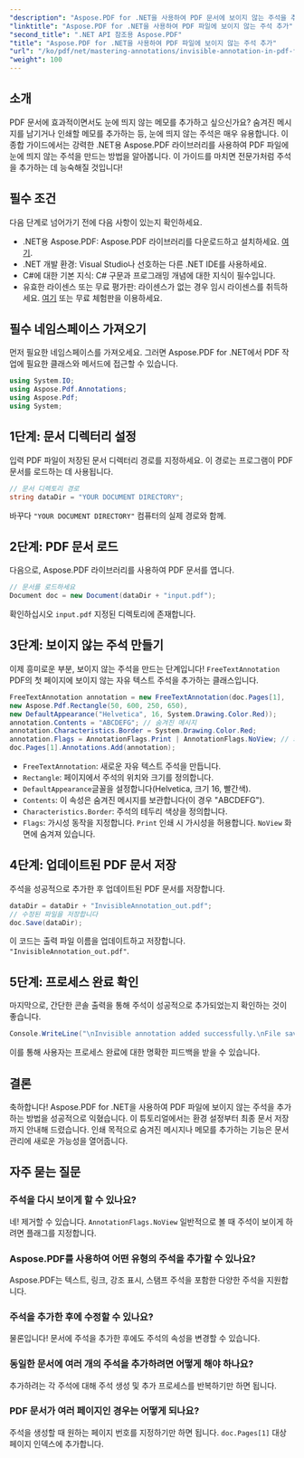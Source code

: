```yaml
---
"description": "Aspose.PDF for .NET을 사용하여 PDF 문서에 보이지 않는 주석을 추가하는 방법을 알아보세요. 이 포괄적인 튜토리얼은 PDF 문서에 효과적이면서도 눈에 띄지 않는 주석을 만드는 과정을 안내합니다."
"linktitle": "Aspose.PDF for .NET을 사용하여 PDF 파일에 보이지 않는 주석 추가"
"second_title": ".NET API 참조용 Aspose.PDF"
"title": "Aspose.PDF for .NET을 사용하여 PDF 파일에 보이지 않는 주석 추가"
"url": "/ko/pdf/net/mastering-annotations/invisible-annotation-in-pdf-file/"
"weight": 100
---
```


## 소개

PDF 문서에 효과적이면서도 눈에 띄지 않는 메모를 추가하고 싶으신가요? 숨겨진 메시지를 남기거나 인쇄할 메모를 추가하는 등, 눈에 띄지 않는 주석은 매우 유용합니다. 이 종합 가이드에서는 강력한 .NET용 Aspose.PDF 라이브러리를 사용하여 PDF 파일에 눈에 띄지 않는 주석을 만드는 방법을 알아봅니다. 이 가이드를 마치면 전문가처럼 주석을 추가하는 데 능숙해질 것입니다!

## 필수 조건

다음 단계로 넘어가기 전에 다음 사항이 있는지 확인하세요.

- .NET용 Aspose.PDF: Aspose.PDF 라이브러리를 다운로드하고 설치하세요. [여기](https://releases.aspose.com/pdf/net/).
- .NET 개발 환경: Visual Studio나 선호하는 다른 .NET IDE를 사용하세요.
- C#에 대한 기본 지식: C# 구문과 프로그래밍 개념에 대한 지식이 필수입니다.
- 유효한 라이센스 또는 무료 평가판: 라이센스가 없는 경우 임시 라이센스를 취득하세요. [여기](https://purchase.aspose.com/temporary-license/) 또는 무료 체험판을 이용하세요.

## 필수 네임스페이스 가져오기

먼저 필요한 네임스페이스를 가져오세요. 그러면 Aspose.PDF for .NET에서 PDF 작업에 필요한 클래스와 메서드에 접근할 수 있습니다.

```csharp
using System.IO;
using Aspose.Pdf.Annotations;
using Aspose.Pdf;
using System;
```

## 1단계: 문서 디렉터리 설정

입력 PDF 파일이 저장된 문서 디렉터리 경로를 지정하세요. 이 경로는 프로그램이 PDF 문서를 로드하는 데 사용됩니다.

```csharp
// 문서 디렉토리 경로
string dataDir = "YOUR DOCUMENT DIRECTORY";
```

바꾸다 `"YOUR DOCUMENT DIRECTORY"` 컴퓨터의 실제 경로와 함께.

## 2단계: PDF 문서 로드

다음으로, Aspose.PDF 라이브러리를 사용하여 PDF 문서를 엽니다.

```csharp
// 문서를 로드하세요
Document doc = new Document(dataDir + "input.pdf");
```

확인하십시오 `input.pdf` 지정된 디렉토리에 존재합니다.

## 3단계: 보이지 않는 주석 만들기

이제 흥미로운 부분, 보이지 않는 주석을 만드는 단계입니다! `FreeTextAnnotation` PDF의 첫 페이지에 보이지 않는 자유 텍스트 주석을 추가하는 클래스입니다.

```csharp
FreeTextAnnotation annotation = new FreeTextAnnotation(doc.Pages[1], 
new Aspose.Pdf.Rectangle(50, 600, 250, 650), 
new DefaultAppearance("Helvetica", 16, System.Drawing.Color.Red));
annotation.Contents = "ABCDEFG"; // 숨겨진 메시지
annotation.Characteristics.Border = System.Drawing.Color.Red;
annotation.Flags = AnnotationFlags.Print | AnnotationFlags.NoView; // 화면에 보이지 않음
doc.Pages[1].Annotations.Add(annotation);
```

- `FreeTextAnnotation`: 새로운 자유 텍스트 주석을 만듭니다.
- `Rectangle`: 페이지에서 주석의 위치와 크기를 정의합니다.
- `DefaultAppearance`글꼴을 설정합니다(Helvetica, 크기 16, 빨간색).
- `Contents`: 이 속성은 숨겨진 메시지를 보관합니다(이 경우 "ABCDEFG").
- `Characteristics.Border`: 주석의 테두리 색상을 정의합니다.
- `Flags`: 가시성 동작을 지정합니다. `Print` 인쇄 시 가시성을 허용합니다. `NoView` 화면에 숨겨져 있습니다.

## 4단계: 업데이트된 PDF 문서 저장

주석을 성공적으로 추가한 후 업데이트된 PDF 문서를 저장합니다.

```csharp
dataDir = dataDir + "InvisibleAnnotation_out.pdf";
// 수정된 파일을 저장합니다
doc.Save(dataDir);
```

이 코드는 출력 파일 이름을 업데이트하고 저장합니다. `"InvisibleAnnotation_out.pdf"`.

## 5단계: 프로세스 완료 확인

마지막으로, 간단한 콘솔 출력을 통해 주석이 성공적으로 추가되었는지 확인하는 것이 좋습니다.

```csharp
Console.WriteLine("\nInvisible annotation added successfully.\nFile saved at " + dataDir);
```

이를 통해 사용자는 프로세스 완료에 대한 명확한 피드백을 받을 수 있습니다.

## 결론

축하합니다! Aspose.PDF for .NET을 사용하여 PDF 파일에 보이지 않는 주석을 추가하는 방법을 성공적으로 익혔습니다. 이 튜토리얼에서는 환경 설정부터 최종 문서 저장까지 안내해 드렸습니다. 인쇄 목적으로 숨겨진 메시지나 메모를 추가하는 기능은 문서 관리에 새로운 가능성을 열어줍니다.

## 자주 묻는 질문

### 주석을 다시 보이게 할 수 있나요?
네! 제거할 수 있습니다. `AnnotationFlags.NoView` 일반적으로 볼 때 주석이 보이게 하려면 플래그를 지정합니다.

### Aspose.PDF를 사용하여 어떤 유형의 주석을 추가할 수 있나요?
Aspose.PDF는 텍스트, 링크, 강조 표시, 스탬프 주석을 포함한 다양한 주석을 지원합니다.

### 주석을 추가한 후에 수정할 수 있나요?
물론입니다! 문서에 주석을 추가한 후에도 주석의 속성을 변경할 수 있습니다.

### 동일한 문서에 여러 개의 주석을 추가하려면 어떻게 해야 하나요?
추가하려는 각 주석에 대해 주석 생성 및 추가 프로세스를 반복하기만 하면 됩니다.

### PDF 문서가 여러 페이지인 경우는 어떻게 되나요?
주석을 생성할 때 원하는 페이지 번호를 지정하기만 하면 됩니다. `doc.Pages[1]` 대상 페이지 인덱스에 추가합니다.